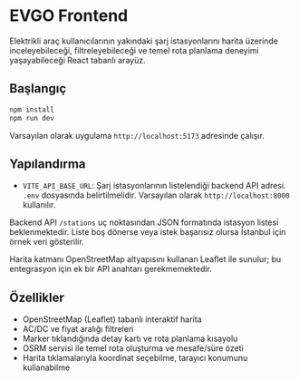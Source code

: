 # EVGO Frontend

Elektrikli araç kullanıcılarının yakındaki şarj istasyonlarını harita üzerinde inceleyebileceği, filtreleyebileceği ve temel rota planlama deneyimi yaşayabileceği React tabanlı arayüz.

## Başlangıç

```bash
npm install
npm run dev
```

Varsayılan olarak uygulama `http://localhost:5173` adresinde çalışır.

## Yapılandırma

- `VITE_API_BASE_URL`: Şarj istasyonlarının listelendiği backend API adresi. `.env` dosyasında belirtilmelidir. Varsayılan olarak `http://localhost:8000` kullanılır.

Backend API `/stations` uç noktasından JSON formatında istasyon listesi beklenmektedir. Liste boş dönerse veya istek başarısız olursa İstanbul için örnek veri gösterilir.

Harita katmanı OpenStreetMap altyapısını kullanan Leaflet ile sunulur; bu entegrasyon için ek bir API anahtarı gerekmemektedir.

## Özellikler

- OpenStreetMap (Leaflet) tabanlı interaktif harita
- AC/DC ve fiyat aralığı filtreleri
- Marker tıklandığında detay kartı ve rota planlama kısayolu
- OSRM servisi ile temel rota oluşturma ve mesafe/süre özeti
- Harita tıklamalarıyla koordinat seçebilme, tarayıcı konumunu kullanabilme
